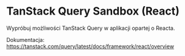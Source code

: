 # TanStack Query Sandbox (React)

Wypróbuj możliwości TanStack Query w aplikacji opartej o Reacta.

Dokumentacja: https://tanstack.com/query/latest/docs/framework/react/overview

